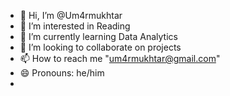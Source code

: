 - 👋 Hi, I’m @Um4rmukhtar
- 👀 I’m interested in Reading 
- 🌱 I’m currently learning Data Analytics 
- 💞️ I’m looking to collaborate on projects 
- 📫 How to reach me "um4rmukhtar@gmail.com"
- 😄 Pronouns: he/him
- 

<!---
Um4rmukhtar/Um4rmukhtar is a ✨ special ✨ repository because its `README.md` (this file) appears on your GitHub profile.
You can click the Preview link to take a look at your changes.
--->
